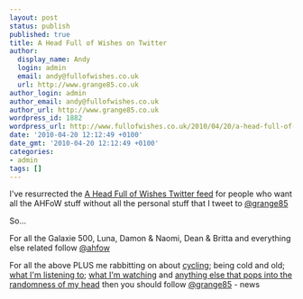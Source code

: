 ```yaml
---
layout: post
status: publish
published: true
title: A Head Full of Wishes on Twitter
author:
  display_name: Andy
  login: admin
  email: andy@fullofwishes.co.uk
  url: http://www.grange85.co.uk
author_login: admin
author_email: andy@fullofwishes.co.uk
author_url: http://www.grange85.co.uk
wordpress_id: 1882
wordpress_url: http://www.fullofwishes.co.uk/2010/04/20/a-head-full-of-wishes-on-twitter/
date: '2010-04-20 12:12:49 +0100'
date_gmt: '2010-04-20 12:12:49 +0100'
categories:
- admin
tags: []
---
```

<div>I&#39;ve resurrected the <a href="http://twitter.com/ahfow">A Head Full of Wishes Twitter feed</a> for people who want all the AHFoW stuff without all the personal stuff that I tweet to <a href="http://twitter.com/grange85">@grange85</a>
<p /> So...
<p />For all the Galaxie 500, Luna, Damon &amp; Naomi, Dean &amp; Britta and everything else related follow <a href="http://twitter.com/ahfow">@ahfow</a>
<p />For all the above PLUS me rabbitting on about <a href="http://twitter.com/grange85/status/11356416984">cycling</a>; being cold and old; <a href="http://twitter.com/grange85/status/12507171477">what I&#39;m listening to</a>; <a href="http://twitter.com/grange85/statuses/12415564401">what I&#39;m watching</a> and <a href="http://twitter.com/grange85/status/11747066792">anything else that pops into the randomness of my head</a> then you should follow <a href="http://twitter.com/grange85">@grange85</a>
- news
</p></div>
